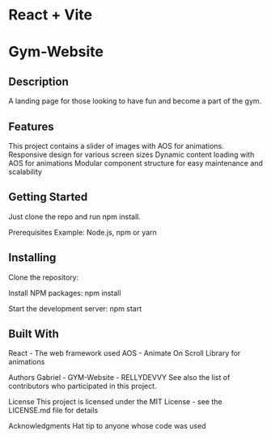 # React + Vite

# Gym-Website

## Description
A landing page for those looking to have fun and become a part of the gym.

## Features
This project contains a slider of images with AOS for animations.
Responsive design for various screen sizes
Dynamic content loading with AOS for animations
Modular component structure for easy maintenance and scalability

## Getting Started
Just clone the repo and run npm install.

Prerequisites
Example: Node.js, npm or yarn

## Installing

Clone the repository:

Install NPM packages: npm install

Start the development server: npm start
## Built With

React - The web framework used
AOS - Animate On Scroll Library for animations


Authors
Gabriel - GYM-Website - RELLYDEVVY
See also the list of contributors who participated in this project.

License
This project is licensed under the MIT License - see the LICENSE.md file for details

Acknowledgments
Hat tip to anyone whose code was used
